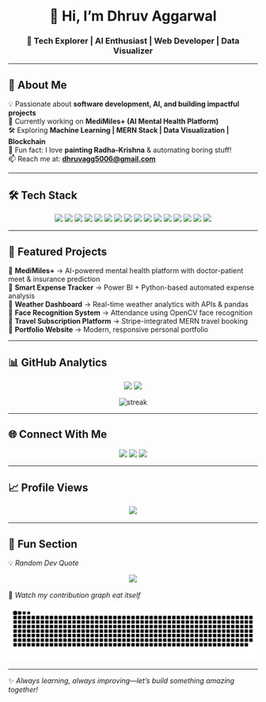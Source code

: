 <h1 align="center">👋 Hi, I’m Dhruv Aggarwal</h1>
<h3 align="center">🚀 Tech Explorer | AI Enthusiast | Web Developer | Data Visualizer</h3>

---

## 🌟 About Me  

💡 Passionate about **software development, AI, and building impactful projects**  
🌱 Currently working on **MediMiles+ (AI Mental Health Platform)**  
🛠 Exploring **Machine Learning | MERN Stack | Data Visualization | Blockchain**  
🎨 Fun fact: I love **painting Radha-Krishna** & automating boring stuff!  
📫 Reach me at: **dhruvagg5006@gmail.com**

---

## 🛠️ Tech Stack  

<p align="center">
  
  <!-- Languages -->
  <img src="https://img.shields.io/badge/Python-3776AB?style=for-the-badge&logo=python&logoColor=white"/>
  <img src="https://img.shields.io/badge/Java-007396?style=for-the-badge&logo=java&logoColor=white"/>
  <img src="https://img.shields.io/badge/C-00599C?style=for-the-badge&logo=c&logoColor=white"/>
  <img src="https://img.shields.io/badge/C++-00599C?style=for-the-badge&logo=cplusplus&logoColor=white"/>
  
  <!-- Web -->
  <img src="https://img.shields.io/badge/HTML5-E34F26?style=for-the-badge&logo=html5&logoColor=white"/>
  <img src="https://img.shields.io/badge/CSS3-1572B6?style=for-the-badge&logo=css3&logoColor=white"/>
  <img src="https://img.shields.io/badge/JavaScript-F7DF1E?style=for-the-badge&logo=javascript&logoColor=black"/>
  <img src="https://img.shields.io/badge/TailwindCSS-38B2AC?style=for-the-badge&logo=tailwind-css&logoColor=white"/>
  <img src="https://img.shields.io/badge/Node.js-339933?style=for-the-badge&logo=node-dot-js&logoColor=white"/>
  <img src="https://img.shields.io/badge/MongoDB-47A248?style=for-the-badge&logo=mongodb&logoColor=white"/>
  
  <!-- Data & Tools -->
  <img src="https://img.shields.io/badge/MySQL-4479A1?style=for-the-badge&logo=mysql&logoColor=white"/>
  <img src="https://img.shields.io/badge/PowerBI-F2C811?style=for-the-badge&logo=powerbi&logoColor=black"/>
  <img src="https://img.shields.io/badge/Tableau-4E73B3?style=for-the-badge&logo=tableau&logoColor=white"/>
  <img src="https://img.shields.io/badge/OpenCV-5C3EE8?style=for-the-badge&logo=opencv&logoColor=white"/>
  <img src="https://img.shields.io/badge/Git-F05032?style=for-the-badge&logo=git&logoColor=white"/>
  <img src="https://img.shields.io/badge/GitHub-181717?style=for-the-badge&logo=github&logoColor=white"/>
</p>

---

## 🚀 Featured Projects  

🔹 **MediMiles+** → AI-powered mental health platform with doctor-patient meet & insurance prediction  
🔹 **Smart Expense Tracker** → Power BI + Python-based automated expense analysis  
🔹 **Weather Dashboard** → Real-time weather analytics with APIs & pandas  
🔹 **Face Recognition System** → Attendance using OpenCV face recognition  
🔹 **Travel Subscription Platform** → Stripe-integrated MERN travel booking  
🔹 **Portfolio Website** → Modern, responsive personal portfolio  

---

## 📊 GitHub Analytics  

<p align="center">
  <img src="https://github-readme-stats.vercel.app/api?username=Dhruvagg5006&show_icons=true&theme=radical" height="165"/>
  <img src="https://github-readme-stats.vercel.app/api/top-langs/?username=Dhruvagg5006&layout=compact&theme=radical" height="165"/>
</p>

<p align="center">
  <img src="https://github-readme-streak-stats.herokuapp.com/?user=Dhruvagg5006&theme=radical" alt="streak"/>
</p>

---

## 🌐 Connect With Me  

<p align="center">
  <a href="#"><img src="https://img.shields.io/badge/LinkedIn-0A66C2?style=for-the-badge&logo=linkedin&logoColor=white"/></a>
  <a href="#"><img src="https://img.shields.io/badge/Portfolio-FF7139?style=for-the-badge&logo=firefox&logoColor=white"/></a>
  <a href="mailto:dhruvagg5006@gmail.com"><img src="https://img.shields.io/badge/Email-D14836?style=for-the-badge&logo=gmail&logoColor=white"/></a>
</p>

---

## 📈 Profile Views  

<p align="center">
  <img src="https://komarev.com/ghpvc/?username=Dhruvagg5006&color=blueviolet&style=for-the-badge" />
</p>

---

## 🎉 Fun Section  

💡 *Random Dev Quote*  
<p align="center">
  <img src="https://quotes-github-readme.vercel.app/api?type=horizontal&theme=radical"/>
</p>

🐍 *Watch my contribution graph eat itself*  
<p align="center">
  <img src="https://raw.githubusercontent.com/Platane/snk/output/github-contribution-grid-snake.svg"/>
</p>

---

✨ *Always learning, always improving—let’s build something amazing together!*  
